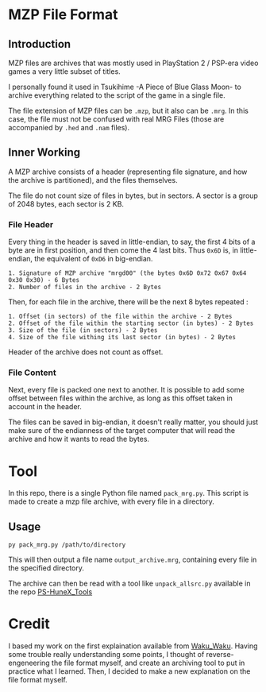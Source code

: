# MZP File Format

## Introduction

MZP files are archives that was mostly used in PlayStation 2 / PSP-era video games a very little subset of titles.

I personally found it used in Tsukihime -A Piece of Blue Glass Moon- to archive everything related to the script of the game in a single file.

The file extension of MZP files can be `.mzp`, but it also can be `.mrg`. In this case, the file must not be confused with real MRG Files (those are accompanied by `.hed` and `.nam` files).

## Inner Working

A MZP archive consists of a header (representing file signature, and how the archive is partitioned), and the files themselves.

The file do not count size of files in bytes, but in sectors. A sector is a group of 2048 bytes, each sector is 2 KB.

### File Header

Every thing in the header is saved in little-endian, to say, the first 4 bits of a byte are in first position, and then come the 4 last bits.
Thus `0x6D` is, in little-endian, the equivalent of `0xD6` in big-endian.

```
1. Signature of MZP archive "mrgd00" (the bytes 0x6D 0x72 0x67 0x64 0x30 0x30) - 6 Bytes
2. Number of files in the archive - 2 Bytes
```

Then, for each file in the archive, there will be the next 8 bytes repeated :
```
1. Offset (in sectors) of the file within the archive - 2 Bytes
2. Offset of the file within the starting sector (in bytes) - 2 Bytes
3. Size of the file (in sectors) - 2 Bytes
4. Size of the file withing its last sector (in bytes) - 2 Bytes
```
Header of the archive does not count as offset.

### File Content

Next, every file is packed one next to another. It is possible to add some offset between files within the archive, as long as this offset taken in account in the header.

The files can be saved in big-endian, it doesn't really matter, you should just make sure of the endianness of the target computer that will read the archive and how it wants to read the bytes.


# Tool

In this repo, there is a single Python file named `pack_mrg.py`. This script is made to create a mzp file archive, with every file in a directory.

## Usage

```
py pack_mrg.py /path/to/directory
```
This will then output a file name `output_archive.mrg`, containing every file in the specified directory.

The archive can then be read with a tool like `unpack_allsrc.py` available in the repo [PS-HuneX_Tools](https://github.com/Hintay/PS-HuneX_Tools)

# Credit

I based my work on the first explaination available from [Waku_Waku](https://github.com/mchubby/psp-ayakashibito_tools/blob/master/specs/mzp_format.md). Having some trouble really understanding some points, I thought of reverse-engeneering the file format myself, and create an archiving tool to put in practice what I learned. Then, I decided to make a new explanation on the file format myself.
